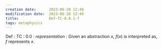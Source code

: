 ```yaml
---
creation date:		2023-06-20 12:48
modification date:	2023-06-20 12:49
title: 				Def-TC-0.0.1-f
tags: metaphysics
---
```


Def : TC : 0.0 : $representation$ : Given an abstraction $x$, $f(x)$ is interpreted as, $f$ represents $x$. 
